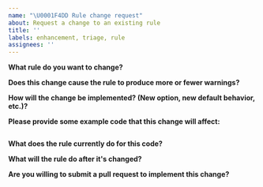 ```yaml
---
name: "\U0001F4DD Rule change request"
about: Request a change to an existing rule
title: ''
labels: enhancement, triage, rule
assignees: ''
---
```


<!--
    ESLint adheres to the Open JS Foundation Code of Conduct:
    https://eslint.org/conduct

    This template is for requesting a rule change. If you are here for another reason, please see below:

    1. To report a bug: https://eslint.org/docs/developer-guide/contributing/reporting-bugs
    2. To propose a new rule: https://eslint.org/docs/developer-guide/contributing/new-rules
    3. To request a change that is not a bug fix, rule change, or new rule: https://eslint.org/docs/developer-guide/contributing/changes
    4. If you have any questions, please stop by our chatroom: https://eslint.org/chat

    Note that leaving sections blank will make it difficult for us to troubleshoot and we may have to close the issue.
-->

**What rule do you want to change?**

**Does this change cause the rule to produce more or fewer warnings?**

**How will the change be implemented? (New option, new default behavior, etc.)?**

**Please provide some example code that this change will affect:**

<!-- Put your code examples here -->

```js
```

**What does the rule currently do for this code?**

**What will the rule do after it's changed?**

**Are you willing to submit a pull request to implement this change?**

